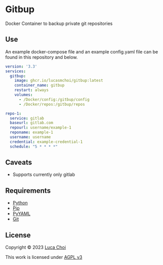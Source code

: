 # Gitbup
Docker Container to backup private git repositories

## Use
An example docker-compose file and an example config.yaml file can be found in this repository and below.

```yaml
version: '3.3'
services:
  gitbup:
    image: ghcr.io/lucasmchoi/gitbup:latest
    container_name: gitbup
    restart: always
    volumes:
      - /Docker/config:/gitbup/config
      - /Docker/repos:/gitbup/repos
```

```yaml
repo-1:
  service: gitlab
  baseurl: gitlab.com
  repourl: username/example-1
  reponame: example-1
  username: username
  credential: example-credential-1
  schedule: "5 * * * *"
```

## Caveats
- Supports currently only gitlab

## Requirements
- [Python](https://www.python.org)
- [Pip](https://pypi.org/)
- [PyYAML](https://github.com/yaml/pyyaml)
- [Git](https://git-scm.com)

## License
Copyright © 2023 [Luca Choi](https://www.github.com/lucasmchoi)

This work is licensed under [AGPL v3](/LICENSE)